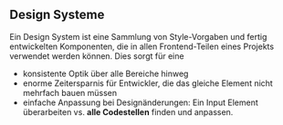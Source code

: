 ## Design Systeme

Ein Design System ist eine Sammlung von Style-Vorgaben und fertig entwickelten Komponenten, die in allen Frontend-Teilen eines Projekts verwendet werden können. Dies sorgt für eine

- konsistente Optik über alle Bereiche hinweg
- enorme Zeitersparnis für Entwickler, die das gleiche Element nicht mehrfach bauen müssen
- einfache Anpassung bei Designänderungen: Ein Input Element überarbeiten vs. **alle Codestellen** finden und anpassen.
